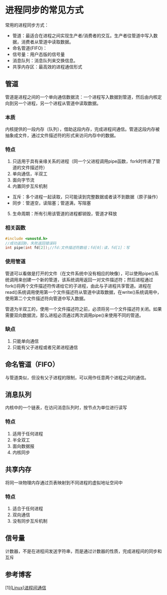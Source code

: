 # 进程同步的常见方式
常用的进程同步方式：
- 管道：最适合在进程之间实现生产者/消费者的交互。生产者往管道中写入数据，消费者从管道中读取数据。
- 命名管道(FIFO)：
- 信号量：用户态版的信号量
- 消息队列：消息队列来交换信息。
- 共享内存区：最高效的进程通信形式

## 管道
管道是进程之间的一个单向通信数据流：一个进程写入数据到管道，然后由内核定向到另一个进程，另一个进程从管道中读取数据。
### 本质
内核提供的一段内存（队列），借助这段内存，完成进程间通信。管道这段内存被抽象成文件，通过文件描述符的形式来访问内存中的数据。
### 特点
1. 只适用于具有亲缘关系的进程（同一个父进程调用pipe函数，fork时传递了管道的文件描述符）
2. 单向通信，半双工
3. 面向字节流
4. 内置同步互斥机制
- 互斥：多个进程一起读取，只可能读到完整数据或者读不到数据（原子操作）
- 同步：管道空，读阻塞；管道满，写阻塞
5. 生命周期：所有引用该管道的进程都销毁，管道才释放
### 相关函数
```c 
#include <unostd.h>
//成功返回0，失败返回错误码
int pipe(int fd[2]);//fd:文件描述符数组；fd[0]:读，fd[1]：写
```
### 使用管道
管道可以看做是打开的文件（在文件系统中没有相应的映像），可以使用pipe()系统调用来创建一个新的管道，该系统调用返回一对文件描述符；然后进程通过fork()将两个文件描述符传递给它的子进程，由此与子进程共享管道。进程在read()系统调用使用第一个文件描述符从管道中读取数据，在write()系统调用中，使用第二个文件描述符向管道中写入数据。

管道为半双工的，使用一个文件描述符之前，必须将另一个文件描述符关闭。如果需要双向数据流，那么进程必须通过两次调用pipe()来使用不同的管道。
### 缺点
1. 只能单向通信
2. 只能有父子进程或者兄弟进程通信

## 命名管道（FIFO）
与管道类似，但没有父子进程的限制，可以用作任意两个进程之间的通信。

## 消息队列
内核中的一个链表，在访问消息队列时，按节点为单位进行读写

### 特点
1. 适用于任何进程
2. 半全双工
3. 面向数据报
4. 内核同步

## 共享内存
将同一块物理内存通过页表映射到不同进程的虚拟地址空间中

### 特点
1. 适合于任何进程
2. 双向通信
3. 没有同步互斥机制

## 信号量
计数器，不是在进程间发送字符串，而是通过计数器的性质，完成进程间的同步和互斥

## 参考博客
[1][(Linux)进程间通信](https://blog.csdn.net/giraffe_255/article/details/80751198)